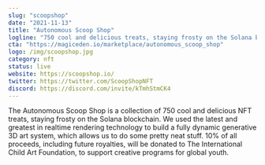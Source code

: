 ```yaml
---
slug: "scoopshop"
date: "2021-11-13"
title: "Autonomous Scoop Shop"
logline: "750 cool and delicious treats, staying frosty on the Solana blockchain."
cta: "https://magiceden.io/marketplace/autonomous_scoop_shop"
logo: /img/scoopshop.jpg
category: nft
status: live
website: https://scoopshop.io/
twitter: https://twitter.com/ScoopShopNFT
discord: https://discord.com/invite/kTmhStmCK4
---
```


The Autonomous Scoop Shop is a collection of 750 cool and delicious NFT treats, staying frosty on the Solana blockchain.
We used the latest and greatest in realtime rendering technology to build a fully dynamic generative 3D art system, which allows us to do some pretty neat stuff.
10% of all proceeds, including future royalties, will be donated to The International Child Art Foundation, to support creative programs for global youth.
